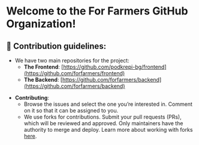# Welcome to the For Farmers GitHub Organization!

<!--
👋 Before You Start
  - Read our Manifesto here: 
  - and then join in
-->

## 🌈 Contribution guidelines:
 - We have two main repositories for the project:
     - **The Frontend**: [https://github.com/podkrepi-bg/frontend](https://github.com/forfarmers/frontend)
     - **The Backend**: [https://github.com/forfarmers/backend](https://github.com/forfarmers/backend)

<!--
- **Getting Started**:
  - Set up the frontend and backend locally by following the instructions in the `frontend/README.md`.
-->

- **Contributing**:
  - Browse the issues and select the one you’re interested in. Comment on it so that it can be assigned to you.
  - We use forks for contributions. Submit your pull requests (PRs), which will be reviewed and approved. Only maintainers have the authority to merge and deploy. Learn more about working with forks [here](https://docs.github.com/en/pull-requests/collaborating-with-pull-requests/working-with-forks).
